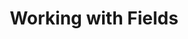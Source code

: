 ﻿---
title: Working with Fields
description: "Introduction to field feature in Aspose.Words for C++."
type: docs
weight: 120
url: /cpp/working-with-fields/
---


